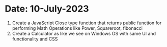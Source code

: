 # Date: 10-July-2023
1.	Create a JavaScript Close type function that returns public function for performing Math Operations like Power, Squareroot, fibonacci 
2. Create a Calculator as like we see on Windows OS with same UI and functionality and CSS